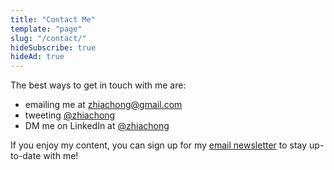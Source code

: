 ```yaml
---
title: "Contact Me"
template: "page"
slug: "/contact/"
hideSubscribe: true
hideAd: true
---
```


The best ways to get in touch with me are:

- emailing me at [zhiachong@gmail.com](mailto:zhiachong@gmail.com)
- tweeting [@zhiachong](https://twitter.com/zhiachong)
- DM me on LinkedIn at [@zhiachong](https://www.linkedin.com/in/zhiachong/)

If you enjoy my content, you can sign up for my [email newsletter](/subscribe/?src=contact) to stay up-to-date with me!
